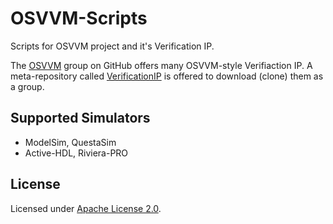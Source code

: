 # OSVVM-Scripts
Scripts for OSVVM project and it's Verification IP.

The [OSVVM](https://github.com/OSVVM) group on GitHub offers many OSVVM-style Verifiaction IP.
A meta-repository called [VerificationIP](https://github.com/OSVVM/VerificationIP) is offered
to download (clone) them as a group.

## Supported Simulators
* ModelSim, QuestaSim
* Active-HDL, Riviera-PRO


## License

Licensed under [Apache License 2.0](LICENSE.md).
